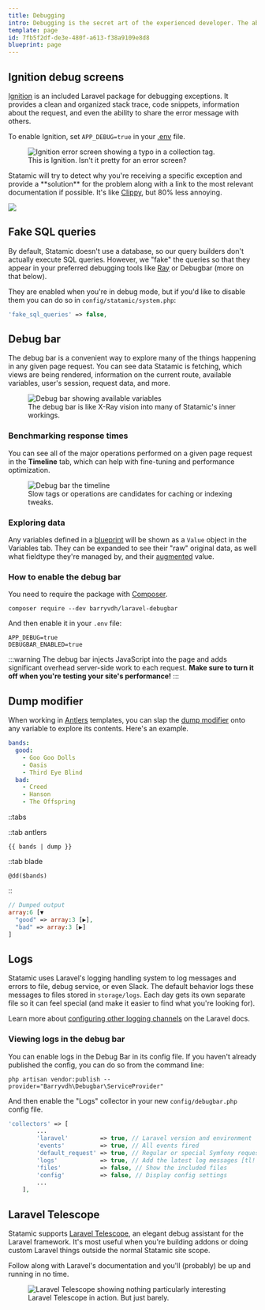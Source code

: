 ```yaml
---
title: Debugging
intro: Debugging is the secret art of the experienced developer. The ability to inspect stack traces, rifle through response objects, and dump data to the screen is often the quickest way to get yourself unstuck and back on track. Here are some tools Statamic provides to help you debug.
template: page
id: 7fb5f2df-de3e-480f-a613-f38a9109e8d8
blueprint: page
---
```

## Ignition debug screens

[Ignition][ignition] is an included Laravel package for debugging exceptions. It provides a clean and organized stack trace, code snippets, information about the request, and even the ability to share the error message with others.

To enable Ignition, set `APP_DEBUG=true` in your [.env](/configuration#environment-variables) file.

<figure>
    <img src="/img/ignition-collection.png" alt="Ignition error screen showing a typo in a collection tag.">
    <figcaption>This is Ignition. Isn't it pretty for an error screen?</figcaption>
</figure>

<div x-data="{ showClippy: false }">
    <p>Statamic will try to detect why you're receiving a specific exception and provide a **solution** for the problem along with a link to the most relevant documentation if possible. It's like <a href="" x-on:click.prevent="showClippy = true">Clippy</a>, but 80% less annoying.</p>
    <img src="/img/clippy-docs.gif" class="clippy" x-bind:class="{ 'visible': showClippy }">
</div>


## Fake SQL queries

By default, Statamic doesn't use a database, so our query builders don't actually execute SQL queries. However, we "fake" the queries so that they appear in your preferred debugging tools like [Ray](https://myray.app) or Debugbar (more on that below).

They are enabled when you're in debug mode, but if you'd like to disable them you can do so in `config/statamic/system.php`:

```php
'fake_sql_queries' => false,
```


## Debug bar

The debug bar is a convenient way to explore many of the things happening in any given page request. You can see data Statamic is fetching, which views are being rendered, information on the current route, available variables, user's session, request data, and more.

<figure>
    <img src="/img/debug-bar.png" alt="Debug bar showing available variables">
    <figcaption>The debug bar is like X-Ray vision into many of Statamic's inner workings.</figcaption>
</figure>

### Benchmarking response times

You can see all of the major operations performed on a given page request in the **Timeline** tab, which can help with fine-tuning and performance optimization.

<figure>
    <img src="/img/debug-bar-timeline.png" alt="Debug bar the timeline">
    <figcaption>Slow tags or operations are candidates for caching or indexing tweaks.</figcaption>
</figure>

### Exploring data

Any variables defined in a [blueprint](/blueprints) will be shown as a `Value` object in the Variables tab. They can be expanded to see their "raw" original data, as well what fieldtype they're managed by, and their [augmented](/augmentation) value.

### How to enable the debug bar

You need to require the package with [Composer][composer].

``` shell
composer require --dev barryvdh/laravel-debugbar
```

And then enable it in your `.env` file:

```env
APP_DEBUG=true
DEBUGBAR_ENABLED=true
```

:::warning
The debug bar injects JavaScript into the page and adds significant overhead server-side work to each request. **Make sure to turn it off when you're testing your site's performance!**
:::

## Dump modifier

When working in [Antlers](/antlers) templates, you can slap the [dump modifier](/modifiers/dump) onto any variable to explore its contents. Here's an example.

``` yaml
bands:
  good:
    - Goo Goo Dolls
    - Oasis
    - Third Eye Blind
  bad:
    - Creed
    - Hanson
    - The Offspring
```

::tabs

::tab antlers
```antlers
{{ bands | dump }}
```
::tab blade
```blade
@dd($bands)
```
::

``` php
// Dumped output
array:6 [▼
  "good" => array:3 [▶],
  "bad" => array:3 [▶]
]
```

## Logs

Statamic uses Laravel's logging handling system to log messages and errors to file, debug service, or even Slack. The default behavior logs these messages to files stored in `storage/logs`. Each day gets its own separate file so it can feel special (and make it easier to find what you're looking for).

Learn more about [configuring other logging channels](https://laravel.com/docs/logging#configuration) on the Laravel docs.

### Viewing logs in the debug bar

You can enable logs in the Debug Bar in its config file. If you haven't already published the config, you can do so from the command line:

```cli
php artisan vendor:publish --provider="Barryvdh\Debugbar\ServiceProvider"
```

And then enable the "Logs" collector in your new `config/debugbar.php` config file.

```php
'collectors' => [
        ...
        'laravel'         => true, // Laravel version and environment
        'events'          => true, // All events fired
        'default_request' => true, // Regular or special Symfony request logger
        'logs'            => true, // Add the latest log messages [tl! **]
        'files'           => false, // Show the included files
        'config'          => false, // Display config settings
        ...
    ],
```

## Laravel Telescope

Statamic supports [Laravel Telescope][telescope], an elegant debug assistant for the Laravel framework. It's most useful when you're building addons or doing custom Laravel things outside the normal Statamic site scope.

Follow along with Laravel's documentation and you'll (probably) be up and running in no time.

<figure>
    <img src="/img/laravel-telescope.png" alt="Laravel Telescope showing nothing particularly interesting">
    <figcaption>Laravel Telescope in action. But just barely.</figcaption>
</figure>

[composer]: https://getcomposer.org/
[ignition]: https://flareapp.io/docs/ignition-for-laravel/introduction
[telescope]: https://laravel.com/docs/telescope
